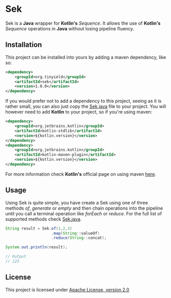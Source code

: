 # Sek
Sek is a **Java** wrapper for **Kotlin's** _Sequence_. It allows the use of **Kotlin's** _Sequence_ operations in **Java** without losing pipeline fluency.

## Installation
This project can be installed into yours by adding a maven dependency, like so:
```xml
<dependency>
    <groupId>org.tinyield</groupId>
    <artifactId>sek</artifactId>
    <version>1.0.0</version>
</dependency>
```

If you would prefer not to add a dependency to this project, seeing as it is rather small, you can also just copy the [Sek.java](/src/main/java/org/tinyield/Sek.java) file to your project. You will however need to add **Kotlin** to your project, so if you're using maven:
```xml
<dependency>
    <groupId>org.jetbrains.kotlin</groupId>
    <artifactId>kotlin-stdlib</artifactId>
    <version>${kotlin.version}</version>
</dependency>
<dependency>
    <groupId>org.jetbrains.kotlin</groupId>
    <artifactId>kotlin-maven-plugin</artifactId>
    <version>${kotlin.version}</version>
</dependency>
```

For more information check **Kotlin's** official page on using maven [here](https://kotlinlang.org/docs/reference/using-maven.html).

## Usage
Using Sek is quite simple, you have create a Sek using one of three methods _of_, _generate_ or _empty_ and then chain operations into the pipeline until you call a terminal operation like _forEach_ or _reduce_. For the full list of supported methods check [Sek.java](/src/main/java/org/tinyield/Sek.java).

```java
String result = Sek.of(1,2,3)
                    .map(String::valueOf)
                    .reduce(String::concat);

System.out.println(result);

// Output
// 123
```
## License

This project is licensed under [Apache License,
version 2.0](https://www.apache.org/licenses/LICENSE-2.0)
